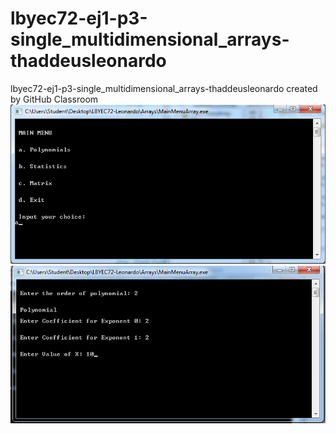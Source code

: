 # lbyec72-ej1-p3-single_multidimensional_arrays-thaddeusleonardo
lbyec72-ej1-p3-single_multidimensional_arrays-thaddeusleonardo created by GitHub Classroom
![](array1.png)
![](array2.png)

